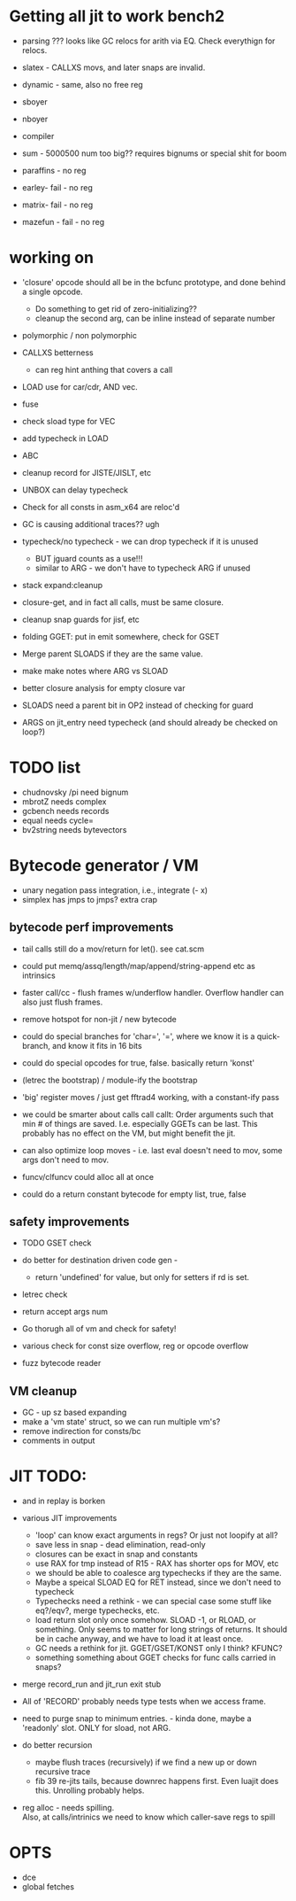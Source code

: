 # Getting all jit to work bench2

* parsing ??? looks like GC relocs for arith via EQ.  Check everythign for relocs.
* slatex - CALLXS movs, and later snaps are invalid.
* dynamic - same, also no free reg

* sboyer
* nboyer
* compiler
* sum - 5000500 num too big?? requires bignums or special shit for boom
* paraffins - no reg
* earley- fail - no reg
* matrix- fail - no reg
* mazefun - fail - no reg

# working on

* 'closure' opcode should all be in the bcfunc prototype, and done behind a single opcode.
  * Do something to get rid of zero-initializing??
  * cleanup the second arg, can be inline instead of separate number
* polymorphic / non polymorphic
* CALLXS betterness
  * can reg hint anthing that covers a call

* LOAD use for car/cdr, AND vec.
* fuse
* check sload type for VEC
* add typecheck in LOAD
* ABC
* cleanup record for JISTE/JISLT, etc

* UNBOX can delay typecheck

* Check for all consts in asm_x64 are reloc'd
* GC is causing additional traces?? ugh

* typecheck/no typecheck - we can drop typecheck if it is unused
  * BUT jguard counts as a use!!!
  * similar to ARG - we don't have to typecheck ARG if unused
* stack expand:cleanup

* closure-get, and in fact all calls, must be same closure.
* cleanup snap guards for jisf, etc
* folding GGET: put in emit somewhere, check for GSET
* Merge parent SLOADS if they are the same value.
* make make notes where ARG vs SLOAD
* better closure analysis for empty closure var
* SLOADS need a parent bit in OP2 instead of checking for guard
* ARGS on jit_entry need typecheck (and should already be checked on loop?)

# TODO list

* chudnovsky /pi need bignum
* mbrotZ needs complex
* gcbench needs records
* equal needs cycle=
* bv2string needs bytevectors

# Bytecode generator / VM

* unary negation pass integration, i.e., integrate (- x)
* simplex has jmps to jmps? extra crap

## bytecode perf improvements 

* tail calls still do a mov/return for let().  see cat.scm

* could put memq/assq/length/map/append/string-append etc as intrinsics
* faster call/cc - flush frames w/underflow handler.  Overflow handler can also just flush frames.

* remove hotspot for non-jit / new bytecode
* could do special branches for 'char=', '=', where we know it is a quick-branch, and know it fits in 16 bits
* could do special opcodes for true, false.  basically return 'konst'

* (letrec the bootstrap) / module-ify the bootstrap
* 'big' register moves / just get fftrad4 working, with a constant-ify pass
* we could be smarter about calls call callt: Order arguments such that min # of things are saved.  I.e. especially GGETs can be last.
 This probably has no effect on the VM, but might benefit the jit.
* can also optimize loop moves - i.e. last eval doesn't need to mov, some args don't need to mov.
* funcv/clfuncv could alloc all at once
* could do a return constant bytecode for empty list, true, false

## safety improvements
* TODO GSET check
* do better for destination driven code gen - 
   * return 'undefined' for value, but only for setters if rd is set.
* letrec check
* return accept args num 

* Go thorugh all of vm and check for safety!
* various check for const size overflow, reg or opcode overflow
* fuzz bytecode reader

## VM cleanup
* GC - up sz based expanding
* make a 'vm state' struct, so we can run multiple vm's?
* remove indirection for consts/bc
* comments in output

# JIT TODO:

* and in replay is borken
  
* various JIT improvements
  * 'loop' can know exact arguments in regs?  Or just not loopify at all?
  * save less in snap - dead elimination, read-only
  * closures can be exact in snap and constants
  * use RAX for tmp instead of R15 - RAX has shorter ops for MOV, etc
  * we should be able to coalesce arg typechecks if they are the same.
  * Maybe a speical SLOAD EQ for RET instead, since we don't need to typecheck
  * Typechecks need a rethink - we can special case some stuff like eq?/eqv?, merge typechecks, etc.
  * load return slot only once somehow.  SLOAD -1, or RLOAD, or something.
      Only seems to matter for long strings of returns.  It should be in cache anyway, and we have to load
	  it at least once.
  * GC needs a rethink for jit. GGET/GSET/KONST only I think? KFUNC?
  * something something about GGET checks for func calls carried in snaps?
  
* merge record_run and jit_run exit stub
* All of 'RECORD' probably needs type tests when we access frame.

* need to purge snap to minimum entries. - kinda done, maybe a 'readonly' slot.  ONLY for sload, not ARG.

* do better recursion 
  * maybe flush traces (recursively) if we find a new up or down recursive trace
  * fib 39 re-jits tails, because downrec happens first.  Even luajit does this.  Unrolling probably helps.

* reg alloc - needs spilling.  
	Also, at calls/intrinics we need to know which caller-save regs to spill

# OPTS

* dce
* global fetches


